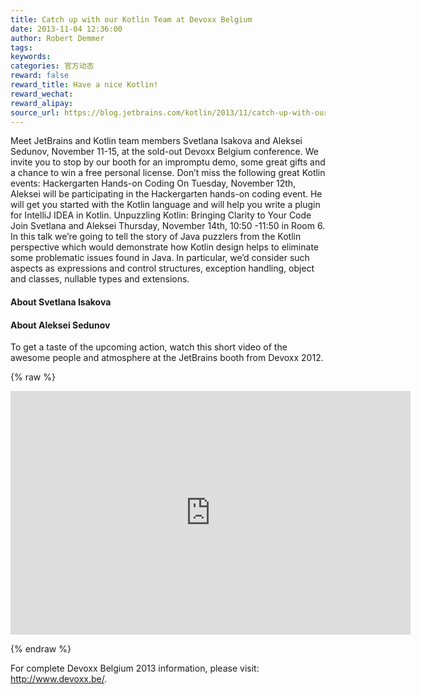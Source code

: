 ```yaml
---
title: Catch up with our Kotlin Team at Devoxx Belgium
date: 2013-11-04 12:36:00
author: Robert Demmer
tags:
keywords:
categories: 官方动态
reward: false
reward_title: Have a nice Kotlin!
reward_wechat:
reward_alipay:
source_url: https://blog.jetbrains.com/kotlin/2013/11/catch-up-with-our-kotlin-team-at-devoxx-belgium/
---
```


Meet JetBrains and Kotlin team members Svetlana Isakova and Aleksei Sedunov, November 11-15, at the sold-out Devoxx Belgium conference. We invite you to stop by our booth for an impromptu demo, some great gifts and a chance to win a free personal license.
Don’t miss the following great Kotlin events:
Hackergarten Hands-on Coding
On Tuesday, November 12th, Aleksei will be participating in the Hackergarten hands-on coding event. He will get you started with the Kotlin language and will help you write a plugin for IntelliJ IDEA in Kotlin.
Unpuzzling Kotlin: Bringing Clarity to Your Code
Join Svetlana and Aleksei Thursday, November 14th, 10:50 -11:50 in Room 6. In this talk we’re going to tell the story of Java puzzlers from the Kotlin perspective which would demonstrate how Kotlin design helps to eliminate some problematic issues found in Java. In particular, we’d consider such aspects as expressions and control structures, exception handling, object and classes, nullable types and extensions.
#### About Svetlana Isakova

#### About Aleksei Sedunov

To get a taste of the upcoming action, watch this short video of the awesome people and atmosphere at the JetBrains booth from Devoxx 2012.

{% raw %}
<p><span class="embed-youtube" style="text-align:center; display: block;"><iframe allowfullscreen="true" class="youtube-player" height="390" src="https://www.youtube.com/embed/1PyBhozpQvw?version=3&amp;rel=1&amp;fs=1&amp;autohide=2&amp;showsearch=0&amp;showinfo=1&amp;iv_load_policy=1&amp;wmode=transparent" style="border:0;" type="text/html" width="640"></iframe></span></p>
{% endraw %}

For complete Devoxx Belgium 2013 information, please visit: http://www.devoxx.be/.
